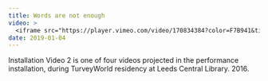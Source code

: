 ```yaml
---
title: Words are not enough
video: >
  <iframe src="https://player.vimeo.com/video/170834384?color=F7B941&title=0&byline=0&portrait=0" width="640" height="360" frameborder="0" allow="autoplay; fullscreen" allowfullscreen></iframe>
date: 2019-01-04
---
```

Installation Video 2 is one of four videos projected in the  performance installation, during TurveyWorld residency at Leeds Central Library. 2016.